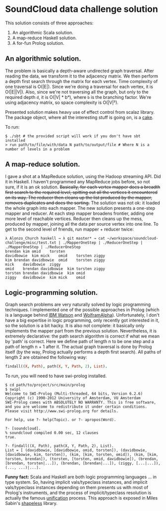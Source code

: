 # SoundCloud data challenge solution

This solution consists of three approaches:

1. An algorithmic Scala solution.
2. A map-reduce Haskell solution.
3. A for-fun Prolog solution.

## An algorithmic solution.

The problem is basically a depth-aware undirected graph traversal.
After reading the data, we transform it to the adjacency matrix.
We then perform a depth first search through the matrix for each
vertex. Time complexity of one traversal is O(|E|). Since we're
doing a traversal for each vertex, it is O(|E||V|). Also, since we're
not traversing all the graph, but only to the required depth `d`, it
is O(|V| * bᵈ), where `b` is the branching factor.
We're using adjacency matrix, so space complexity is O(|V|²).

Presented solution makes heavy use of effect control from scalaz
library. The package object, where all the interesting stuff is going
on, is a [cake](http://jonasboner.com/2008/10/06/real-world-scala-dependency-injection-di/).

To run:

```
$ ./sbt # the provided script will work if you don't have sbt installed
> run path/to/file/with/data N path/to/output/file # Where N is a number of levels in a problem
```

## A map-reduce solution.

I gave a shot at a MapReduce solution, using the Hadoop streaming
API. Did it in Haskell. I haven't programmed any MapReduce jobs
before, so not sure, if it is an ok solution. ~~Basically, for
each vertex mapper does a breadth first search to the required level,
spitting out all the vertices it encountered on its way. The reducer then
cleans up the list produced by the mapper, removes duplicates and does
the sorting.~~ The solution was not ok: it loaded the whole graph into
each mapper. The new solution presents a one-step mapper and
reducer. At each step mapper broadens frontier, adding one more level
of reachable vertices. Reducer then cleans up the mess, produced by
mapper, joining all the data per source vertex into one line. To get
to the second level of friends, run mapper + reducer twice:

```
λ Alonzo_Church haskell → λ git master* → cat ~/workspace/soundcloud-challenge/misc/test.txt | ./MapperOneStep | ./ReducerOneStep | ./MapperOneStep | ./ReducerOneStep                                                                           
brendan	kim	omid	torsten           
davidbowie	kim	mick	omid	torsten	ziggy
kim	brendan	davidbowie	omid	torsten	ziggy
mick	davidbowie	ziggy
omid	brendan	davidbowie	kim	torsten	ziggy
torsten	brendan	davidbowie	kim	omid
ziggy	davidbowie	kim	mick	omid
```

## Logic-programming solution.

Graph search problems are very naturally solved by logic programming
techniques. I implemented one of the possible approaches in
Prolog (which is a language behind [IBM Watson](http://www-03.ibm.com/innovation/us/watson/) and [WolframAlpha](http://www.wolframalpha.com/)).
Unfortunately, I don't have a big expertise in logic programming,
only recently got interested in it, so the solution is
a bit hacky. It is also not complete: it basically only implements the
mapper part from the previous solution.
Nevertheless, it is extremely declarative: the path search algorithm
is correct if what we mean by 'path' is correct. Here we define path
of length n to be one step and a path of length n + 1 after it. The
actual graph traversal is done by Prolog itself (by the way, Prolog
actually performs a depth first search).
All paths of length 2 are obtained the following way:

```prolog
findall((X, Path), path(X, Y, Path, 2), List).
```

To run, you will need to have swi-prolog installed.

```
$ cd path/to/project/src/main/prolog
$ swipl
Welcome to SWI-Prolog (Multi-threaded, 64 bits, Version 6.2.6)
Copyright (c) 1990-2012 University of Amsterdam, VU Amsterdam
SWI-Prolog comes with ABSOLUTELY NO WARRANTY. This is free software,
and you are welcome to redistribute it under certain conditions.
Please visit http://www.swi-prolog.org for details.

For help, use ?- help(Topic). or ?- apropos(Word).

?- [soundcloud].
% soundcloud compiled 0.00 sec, 12 clauses
true.

?- findall((X, Path), path(X, Y, Path, 2), List).
List = [ (davidbowie, [davidbowie, omid, torsten]), (davidbowie, [davidbowie, kim, torsten]), (kim, [kim, torsten, omid]), (kim, [kim, torsten, brendan]), (torsten, [torsten, omid, davidbowie]), (brendan, [brendan, torsten|...]), (brendan, [brendan|...]), (ziggy, [...|...]), (..., ...)|...].

```

**Funny fact:** Scala and Haskell are both logic programming languages
... in type system. So, having implicit vals/typeclass instances, and
implicit vals/typeclass instances depending on them presents us with
most of Prolog's instruments, and the process of implicit/typeclass
resolution is actually the famous [unification](http://en.wikipedia.org/wiki/Unification_(computer_science)) process.
This approach is exposed in Miles Sabin's [shapeless](https://github.com/milessabin/shapeless/) library.
